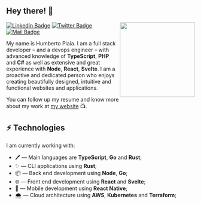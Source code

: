 <h2>Hey there! 🤙</h2>

<img align='right' src='https://user-images.githubusercontent.com/5713670/87202985-820dcb80-c2b6-11ea-9f56-7ec461c497c3.gif' width='200"'>

[![Linkedin Badge](https://img.shields.io/badge/-hpiaia-0077B5?style=flat-square&labelColor=0077B5&logo=linkedin&logoColor=white&link=https://linkedin.com/in/hpiaia)](https://linkedin.com/in/hpiaiadev) [![Twitter Badge](https://img.shields.io/badge/-@hpiaiadev-1DA1F2?style=flat-square&labelColor=1DA1F2&logo=twitter&logoColor=white&link=https://twitter.com/hpiaiadev)](https://twitter.com/hpiaiadev)
[![Mail Badge](https://img.shields.io/badge/-betopiaia@gmail.com-D14836?style=flat-square&labelColor=D14836&logo=gmail&logoColor=white&link=mailto:hi@hpiaia.dev)](mailto:betopiaia@gmail.com)

My name is Humberto Piaia. I am a full stack developer – and a devops engineer – with advanced knowledge of **TypeScript**, **PHP** and **C#** as well as extensive and great experience with **Node**, **React**, **Svelte**. I am a proactive and dedicated person who enjoys creating beautifully designed, intuitive and functional websites and applications.

You can follow up my resume and know more about my work at [my website](https://hpiaia.dev/) 📺.

## ⚡ Technologies

I am currently working with:

- 🖊 — Main languages are **TypeScript**, **Go** and **Rust**;
- ✨ — CLI applications using **Rust**;
- 📦 — Back end development using **Node**, **Go**;
- 🌐 — Front end development using **React** and **Svelte**;
- 📱 — Mobile development using **React Native**;
- 🌨️ — Cloud architecture using **AWS**, **Kubernetes** and **Terraform**;

